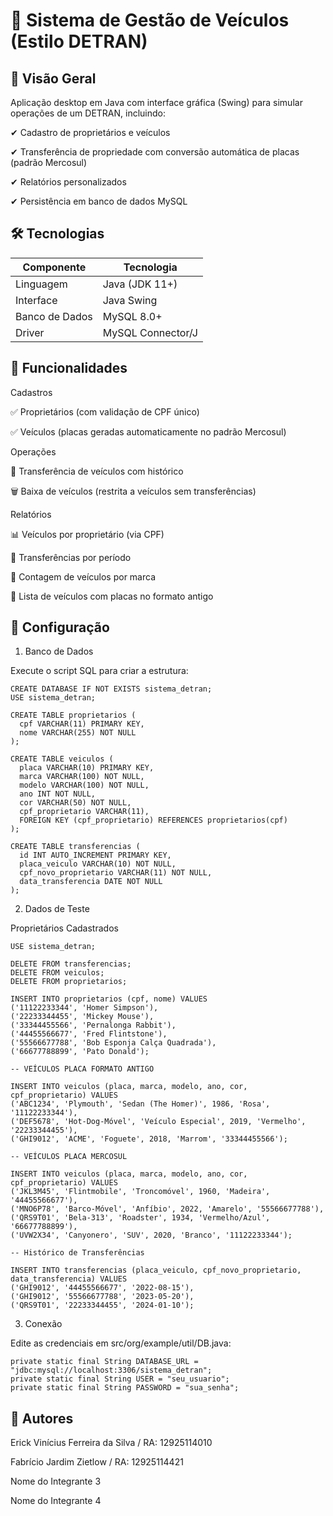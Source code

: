# 🚗 Sistema de Gestão de Veículos (Estilo DETRAN)
## 📌 Visão Geral
Aplicação desktop em Java com interface gráfica (Swing) para simular operações de um DETRAN, incluindo:

✔ Cadastro de proprietários e veículos

✔ Transferência de propriedade com conversão automática de placas (padrão Mercosul)

✔ Relatórios personalizados

✔ Persistência em banco de dados MySQL

## 🛠️ Tecnologias
<table>
  <thead>
    <tr>
      <th>Componente</th>
      <th>Tecnologia</th>
    </tr>
  </thead>
  <tbody>
    <tr>
      <td>Linguagem </td>
      <td>Java (JDK 11+)</td>
    </tr>
    <tr>
      <td>Interface</td>
      <td>Java Swing</td>
    </tr>
      <tr>
      <td>Banco de Dados</td>
      <td>MySQL 8.0+</td>
    </tr>
     </tr>
      <tr>
      <td>Driver</td>
      <td>MySQL Connector/J</td>
    </tr>
  </tbody>
</table>

## 🎯 Funcionalidades
Cadastros


✅ Proprietários (com validação de CPF único)

✅ Veículos (placas geradas automaticamente no padrão Mercosul)

Operações


🔄 Transferência de veículos com histórico

🗑️ Baixa de veículos (restrita a veículos sem transferências)

Relatórios


📊 Veículos por proprietário (via CPF)

📅 Transferências por período

🚙 Contagem de veículos por marca

🔄 Lista de veículos com placas no formato antigo

## 🚀 Configuração
1. Banco de Dados
   
Execute o script SQL para criar a estrutura:

```
CREATE DATABASE IF NOT EXISTS sistema_detran;  
USE sistema_detran;  

CREATE TABLE proprietarios (  
  cpf VARCHAR(11) PRIMARY KEY,  
  nome VARCHAR(255) NOT NULL  
);  

CREATE TABLE veiculos (  
  placa VARCHAR(10) PRIMARY KEY,  
  marca VARCHAR(100) NOT NULL,  
  modelo VARCHAR(100) NOT NULL,  
  ano INT NOT NULL,  
  cor VARCHAR(50) NOT NULL,  
  cpf_proprietario VARCHAR(11),  
  FOREIGN KEY (cpf_proprietario) REFERENCES proprietarios(cpf)  
);  

CREATE TABLE transferencias (  
  id INT AUTO_INCREMENT PRIMARY KEY,  
  placa_veiculo VARCHAR(10) NOT NULL,  
  cpf_novo_proprietario VARCHAR(11) NOT NULL,  
  data_transferencia DATE NOT NULL
);
```

2. Dados de Teste
   
Proprietários Cadastrados

```
USE sistema_detran;

DELETE FROM transferencias;
DELETE FROM veiculos;
DELETE FROM proprietarios;

INSERT INTO proprietarios (cpf, nome) VALUES
('11122233344', 'Homer Simpson'),
('22233344455', 'Mickey Mouse'),
('33344455566', 'Pernalonga Rabbit'),
('44455566677', 'Fred Flintstone'),
('55566677788', 'Bob Esponja Calça Quadrada'),
('66677788899', 'Pato Donald');

-- VEÍCULOS PLACA FORMATO ANTIGO

INSERT INTO veiculos (placa, marca, modelo, ano, cor, cpf_proprietario) VALUES
('ABC1234', 'Plymouth', 'Sedan (The Homer)', 1986, 'Rosa', '11122233344'),
('DEF5678', 'Hot-Dog-Móvel', 'Veículo Especial', 2019, 'Vermelho', '22233344455'),
('GHI9012', 'ACME', 'Foguete', 2018, 'Marrom', '33344455566');

-- VEÍCULOS PLACA MERCOSUL

INSERT INTO veiculos (placa, marca, modelo, ano, cor, cpf_proprietario) VALUES
('JKL3M45', 'Flintmobile', 'Troncomóvel', 1960, 'Madeira', '44455566677'),
('MNO6P78', 'Barco-Móvel', 'Anfíbio', 2022, 'Amarelo', '55566677788'),
('QRS9T01', 'Bela-313', 'Roadster', 1934, 'Vermelho/Azul', '66677788899'),
('UVW2X34', 'Canyonero', 'SUV', 2020, 'Branco', '11122233344');

-- Histórico de Transferências

INSERT INTO transferencias (placa_veiculo, cpf_novo_proprietario, data_transferencia) VALUES
('GHI9012', '44455566677', '2022-08-15'),
('GHI9012', '55566677788', '2023-05-20'),
('QRS9T01', '22233344455', '2024-01-10');
```

3. Conexão
   
Edite as credenciais em src/org/example/util/DB.java:

```
private static final String DATABASE_URL = "jdbc:mysql://localhost:3306/sistema_detran";  
private static final String USER = "seu_usuario";  
private static final String PASSWORD = "sua_senha";
```

## 👥 Autores

Erick Vinícius Ferreira da Silva / RA: 12925114010

Fabrício Jardim Zietlow / RA: 12925114421

Nome do Integrante 3

Nome do Integrante 4

